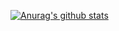 [![Anurag's github stats](https://github-readme-stats.vercel.app/api?username=gustavopalmeira&count_private=true&theme=nord&show_icons=true)](https://github.com/gustavopalmeira/gustavopalmeira/blob/master/README.md)
